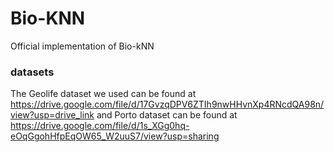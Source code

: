 # Bio-KNN
Official implementation of Bio-kNN
### datasets
The Geolife dataset we used can be found at https://drive.google.com/file/d/17GvzqDPV6ZTIh9nwHHvnXp4RNcdQA98n/view?usp=drive_link and Porto dataset can be found at https://drive.google.com/file/d/1s_XGg0hq-eOqGgohHfpEqOW65_W2uuS7/view?usp=sharing
